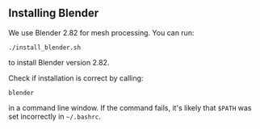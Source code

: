 ## Installing Blender

We use Blender 2.82 for mesh processing. You can run:
```
./install_blender.sh
```
to install Blender version 2.82.

Check if installation is correct by calling:
```
blender
```
in a command line window. If the command fails, it's likely that ```$PATH``` was set incorrectly in ```~/.bashrc```. 